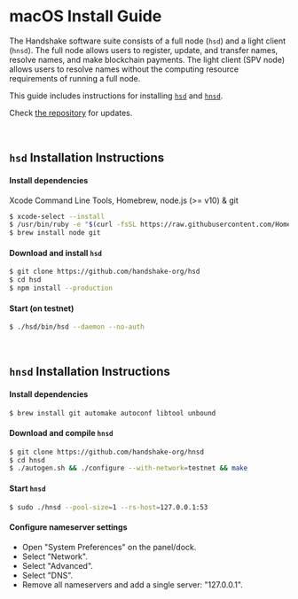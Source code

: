 # macOS Install Guide

The Handshake software suite consists of a full node (`hsd`) and a light
client (`hnsd`). The full node allows users to register, update, and transfer
names, resolve names, and make blockchain payments. The light client (SPV node)
allows users to resolve names without the computing resource requirements of
running a full node.

This guide includes instructions for installing
[`hsd`](#hsd-installation-instructions) and
[`hnsd`](#hnsd-installation-instructions).

Check [the repository](https://github.com/handshake-org/hsd#install) for updates.

<br/>

## `hsd` Installation Instructions
#### Install dependencies
Xcode Command Line Tools, Homebrew, node.js (>= v10) & git
```bash
$ xcode-select --install
$ /usr/bin/ruby -e "$(curl -fsSL https://raw.githubusercontent.com/Homebrew/install/master/install)"
$ brew install node git
```

#### Download and install `hsd`
```bash
$ git clone https://github.com/handshake-org/hsd
$ cd hsd
$ npm install --production
```

#### Start (on testnet)
```bash
$ ./hsd/bin/hsd --daemon --no-auth
```

<br/>

## `hnsd` Installation Instructions
#### Install dependencies
```bash
$ brew install git automake autoconf libtool unbound
```

#### Download and compile `hnsd`
```bash
$ git clone https://github.com/handshake-org/hnsd
$ cd hnsd
$ ./autogen.sh && ./configure --with-network=testnet && make
```

#### Start `hnsd`
```bash
$ sudo ./hnsd --pool-size=1 --rs-host=127.0.0.1:53
```

#### Configure nameserver settings
- Open "System Preferences" on the panel/dock.
- Select "Network".
- Select "Advanced".
- Select "DNS".
- Remove all nameservers and add a single server: "127.0.0.1".
